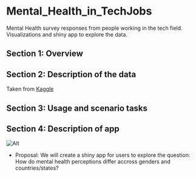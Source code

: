 # Mental_Health_in_TechJobs
Mental Health survey responses from people working in the tech field. Visualizations and shiny app to explore the data.

## Section 1: Overview

## Section 2: Description of the data

Taken from [Kaggle](https://www.kaggle.com/osmi/mental-health-in-tech-survey)

## Section 3: Usage and scenario tasks

## Section 4: Description of app

![Alt](img/markup1.png)
- Proposal: We will create a shiny app for users to explore the question: How do mental health perceptions differ accross genders and countries/states?
